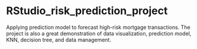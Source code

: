 # RStudio_risk_prediction_project
Applying prediction model to forecast high-risk mortgage transactions.  The project is also a great demonstration of data visualization, prediction model, KNN, decision tree, and data management. 
